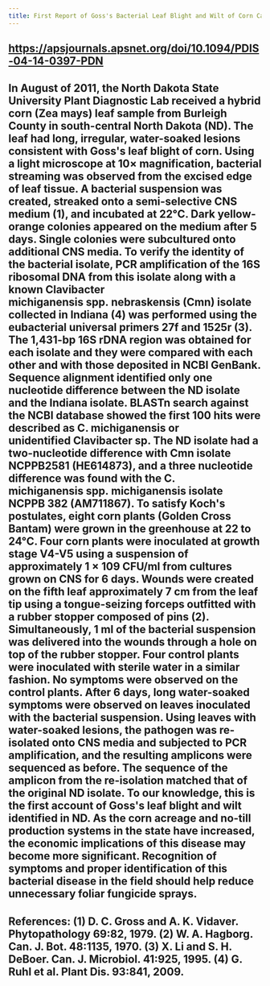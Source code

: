```yaml
---
title: First Report of Goss's Bacterial Leaf Blight and Wilt of Corn Caused by __Clavibacter michiganensis__ subsp. __nebraskensis__ in North Dakota
---
```


## https://apsjournals.apsnet.org/doi/10.1094/PDIS-04-14-0397-PDN

## In August of 2011, the North Dakota State University Plant Diagnostic Lab received a hybrid corn (__Zea mays__) leaf sample from Burleigh County in south-central North Dakota (ND). The leaf had long, irregular, water-soaked lesions consistent with Goss's leaf blight of corn. Using a light microscope at 10× magnification, bacterial streaming was observed from the excised edge of leaf tissue. A bacterial suspension was created, streaked onto a semi-selective CNS medium (1), and incubated at 22°C. Dark yellow-orange colonies appeared on the medium after 5 days. Single colonies were subcultured onto additional CNS media. To verify the identity of the bacterial isolate, PCR amplification of the 16S ribosomal DNA from this isolate along with a known __Clavibacter michiganensis__ spp. __nebraskensis__ (__Cmn__) isolate collected in Indiana (4) was performed using the eubacterial universal primers 27f and 1525r (3). The 1,431-bp 16S rDNA region was obtained for each isolate and they were compared with each other and with those deposited in NCBI GenBank. Sequence alignment identified only one nucleotide difference between the ND isolate and the Indiana isolate. BLASTn search against the NCBI database showed the first 100 hits were described as __C. michiganensis__ or unidentified __Clavibacter__ sp. The ND isolate had a two-nucleotide difference with __Cmn__ isolate NCPPB2581 (HE614873), and a three nucleotide difference was found with the __C. michiganensis__ spp. __michiganensis__ isolate NCPPB 382 (AM711867). To satisfy Koch's postulates, eight corn plants (Golden Cross Bantam) were grown in the greenhouse at 22 to 24°C. Four corn plants were inoculated at growth stage V4-V5 using a suspension of approximately 1 × 109 CFU/ml from cultures grown on CNS for 6 days. Wounds were created on the fifth leaf approximately 7 cm from the leaf tip using a tongue-seizing forceps outfitted with a rubber stopper composed of pins (2). Simultaneously, 1 ml of the bacterial suspension was delivered into the wounds through a hole on top of the rubber stopper. Four control plants were inoculated with sterile water in a similar fashion. No symptoms were observed on the control plants. After 6 days, long water-soaked symptoms were observed on leaves inoculated with the bacterial suspension. Using leaves with water-soaked lesions, the pathogen was re-isolated onto CNS media and subjected to PCR amplification, and the resulting amplicons were sequenced as before. The sequence of the amplicon from the re-isolation matched that of the original ND isolate. To our knowledge, this is the first account of Goss's leaf blight and wilt identified in ND. As the corn acreage and no-till production systems in the state have increased, the economic implications of this disease may become more significant. Recognition of symptoms and proper identification of this bacterial disease in the field should help reduce unnecessary foliar fungicide sprays.

## __References__: (1) D. C. Gross and A. K. Vidaver. Phytopathology 69:82, 1979. (2) W. A. Hagborg. Can. J. Bot. 48:1135, 1970. (3) X. Li and S. H. DeBoer. Can. J. Microbiol. 41:925, 1995. (4) G. Ruhl et al. Plant Dis. 93:841, 2009.
